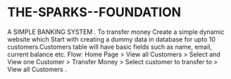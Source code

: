 # THE-SPARKS--FOUNDATION

A SIMPLE BANKING SYSTEM . To transfer money
Create a simple dynamic website which Start with creating a dummy data in database for upto 10
customers.Customers table will have basic fields such as name, email,
current balance etc.
Flow: Home Page > View all Customers > Select and View one
Customer > Transfer Money > Select customer to transfer to >
View all Customers .
